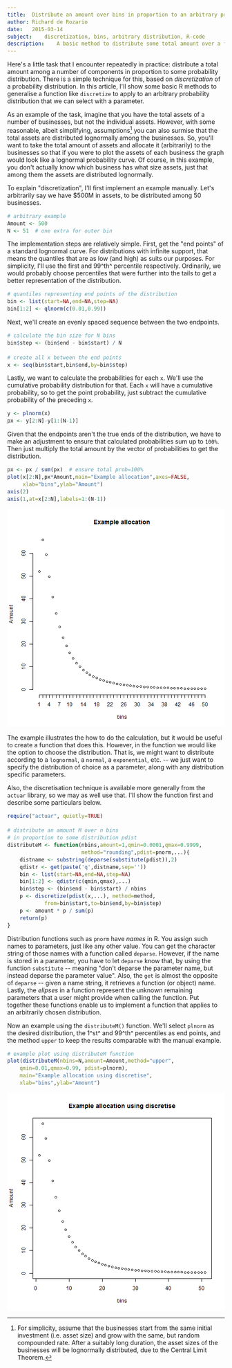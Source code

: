 ```yaml
---
title:	Distribute an amount over bins in proportion to an arbitrary probability distribution
author:	Richard de Rozario
date:	2015-03-14
subject:	discretization, bins, arbitrary distribution, R-code
description:	A basic method to distribute some total amount over a fixed number of bins or slots, in proportion to a probability distribution.  For example, assume that you have the total assets for a number of companies, but not the individual assets.  However, let's say that you can also assume that the assets are lognormally distributed among the companies.  The simple discretisation approach shown in this article will distribute the total assets across the companies in proportion to a lognormal probability distribution.
---
```


Here's a little task that I encounter repeatedly in practice:  distribute a total amount among a number of components in proportion to some probability distribution.  There is a simple technique for this, based on *discretization* of a probability distribution.  In this article, I'll show some basic R methods to generalise a function like `discretize` to apply to an arbitrary probability distribution that we can select with a parameter.

As an example of the task, imagine that you have the total assets of a number of businesses, but not the individual assets.  However, with some reasonable, albeit simplifying, assumptions[^1] you can also surmise that the total assets are distributed lognormally among the businesses.  So, you'll want to take the total amount of assets and allocate it (arbitrarily) to the businesses so that if you were to plot the assets of each business the graph would look like a lognormal probability curve. Of course, in this example, you don't actually know which business has what size assets, just that among them the assets are distributed lognormally.

To explain "discretization", I'll first implement an example manually. Let's arbitrarily say we have $500M in assets, to be distributed among 50 businesses.


```r
# arbitrary example
Amount <- 500
N <- 51  # one extra for outer bin
```

The implementation steps are relatively simple.  First, get the "end points" of a standard lognormal curve. For distributions with infinite support, that means the quantiles that are as low (and high) as suits our purposes.  For simplicity, I'll use the first and 99^th^ percentile respectively.  Ordinarily, we would probably choose percentiles that were further into the tails to get a better representation of the distribution.


```r
# quantiles representing end points of the distribution
bin <- list(start=NA,end=NA,step=NA)
bin[1:2] <- qlnorm(c(0.01,0.99))
```

Next, we'll create an evenly spaced sequence between the two endpoints.


```r
# calculate the bin size for N bins
bin$step <- (bin$end - bin$start) / N

# create all x between the end points
x <- seq(bin$start,bin$end,by=bin$step)
```

Lastly, we want to calculate the probabilities for each `x`. We'll use the cumulative probability distribution for that. Each `x` will have a cumulative probability, so to get the point probability, just subtract the cumulative probability of the preceding `x`.


```r
y <- plnorm(x)
px <- y[2:N]-y[1:(N-1)]
```

Given that the endpoints aren't the true ends of the distribution, we have to make an adjustment to ensure that calculated probabilities sum up to `100%`.  Then just multiply the total amount by the vector of probabilities to get the distribution.


```r
px <- px / sum(px)  # ensure total prob=100%
plot(x[2:N],px*Amount,main="Example allocation",axes=FALSE,
	 xlab="bins",ylab="Amount")
axis(2)
axis(1,at=x[2:N],labels=1:(N-1))
```

![](figure/AllocateExample-1.png) 

The example illustrates the how to do the calculation, but it would be useful to create a function that does this.  However, in the function we would like the option to choose the distribution. That is, we might want to distribute according to a `lognormal`, a `normal`, a `exponential`, etc.  -- we just want to specify the distribution of choice as a parameter, along with any distribution specific parameters.

Also, the discretisation technique is available more generally from the `actuar` library, so we may as well use that.  I'll show the function first and describe some particulars below.


```r
require("actuar", quietly=TRUE)

# distribute an amount M over n bins
# in proportion to some distribution pdist
distributeM <- function(nbins,amount=1,qmin=0.0001,qmax=0.9999,
						method="rounding",pdist=pnorm,...){
	distname <- substring(deparse(substitute(pdist)),2)
	qdistr <- get(paste('q',distname,sep=''))
	bin <- list(start=NA,end=NA,step=NA)
	bin[1:2] <- qdistr(c(qmin,qmax),...)
	bin$step <- (bin$end - bin$start) / nbins
	p <- discretize(pdist(x,...), method=method,
			from=bin$start,to=bin$end,by=bin$step)
	p <- amount * p / sum(p)
	return(p)
}
```

Distribution functions such as `pnorm` have *names* in R. You assign such names to parameters, just like any other value. You can get the character string of those names with a function called `deparse`. However, if the name is stored in a parameter, you have to let `deparse` know that, by using the function `substitute` -- meaning "don't deparse the parameter name, but instead deparse the parameter value". Also, the `get` is almost the opposite of `deparse` -- given a name string, it retrieves a function (or object) name.  Lastly, the *elipses* in a function represent the unknown remaining parameters that a user might provide when calling the function. Put together these functions enable us to implement a function that applies to an arbitrarily chosen distribution.

Now an example using the `distributeM()` function. We'll select `plnorm` as the desired distribution, the 1^st^ and 99^th^ percentiles as end points, and the method `upper` to keep the results comparable with the manual example.

```r
# example plot using distributeM function
plot(distributeM(nbins=N,amount=Amount,method="upper",
	qmin=0.01,qmax=0.99, pdist=plnorm),
	main="Example allocation using discretise", 
	xlab="bins",ylab="Amount")
```

![](figure/examples-1.png) 


[^1]: For simplicity, assume that the businesses start from the same initial investment (i.e. asset size) and grow with the same, but random compounded rate. After a suitably long duration, the asset sizes of the businesses will be lognormally distributed, due to the Central Limit Theorem.
